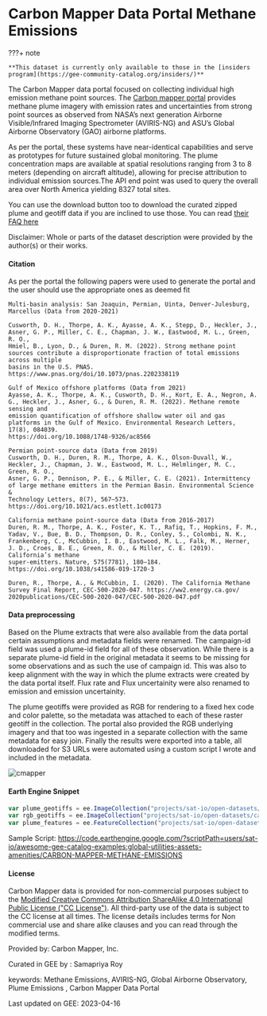# Carbon Mapper Data Portal Methane Emissions

<div class="result" markdown>

???+ note

    **This dataset is currently only available to those in the [insiders program](https://gee-community-catalog.org/insiders/)**

</div>

The Carbon Mapper data portal focused on collecting individual high emission methane point sources. The [Carbon mapper portal](https://data.carbonmapper.org/) provides methane plume imagery with emission rates and uncertainties from strong point sources as observed from NASA’s next generation Airborne Visible/Infrared Imaging Spectrometer (AVIRIS-NG) and ASU’s Global Airborne Observatory (GAO) airborne platforms.

As per the portal, these systems have near-identical capabilities and serve as prototypes for future sustained global monitoring. The plume concentration maps are available at spatial resolutions ranging from 3 to 8 meters (depending on aircraft altitude), allowing for precise attribution to individual emission sources.The API end point was used to query the overall area over North America yielding 8327 total sites.

You can use the download button too to download the curated zipped plume and geotiff data if you are inclined to use those. You can read [their FAQ here](https://carbonmapper.org/our-mission/faq/#data)

Disclaimer: Whole or parts of the dataset description were provided by the author(s) or their works.


#### Citation
As per the portal the following papers were used to generate the portal and the user should use the appropriate ones as deemed fit

```
Multi-basin analysis: San Joaquin, Permian, Uinta, Denver-Julesburg, Marcellus (Data from 2020-2021)

Cusworth, D. H., Thorpe, A. K., Ayasse, A. K., Stepp, D., Heckler, J., Asner, G. P., Miller, C. E., Chapman, J. W., Eastwood, M. L., Green, R. O.,
Hmiel, B., Lyon, D., & Duren, R. M. (2022). Strong methane point sources contribute a disproportionate fraction of total emissions across multiple
basins in the U.S. PNAS. https://www.pnas.org/doi/10.1073/pnas.2202338119

Gulf of Mexico offshore platforms (Data from 2021)
Ayasse, A. K., Thorpe, A. K., Cusworth, D. H., Kort, E. A., Negron, A. G., Heckler, J., Asner, G., & Duren, R. M. (2022). Methane remote sensing and
emission quantification of offshore shallow water oil and gas platforms in the Gulf of Mexico. Environmental Research Letters, 17(8), 084039.
https://doi.org/10.1088/1748-9326/ac8566

Permian point-source data (Data from 2019)
Cusworth, D. H., Duren, R. M., Thorpe, A. K., Olson-Duvall, W., Heckler, J., Chapman, J. W., Eastwood, M. L., Helmlinger, M. C., Green, R. O.,
Asner, G. P., Dennison, P. E., & Miller, C. E. (2021). Intermittency of large methane emitters in the Permian Basin. Environmental Science &
Technology Letters, 8(7), 567–573. https://doi.org/10.1021/acs.estlett.1c00173

California methane point-source data (Data from 2016-2017)
Duren, R. M., Thorpe, A. K., Foster, K. T., Rafiq, T., Hopkins, F. M., Yadav, V., Bue, B. D., Thompson, D. R., Conley, S., Colombi, N. K.,
Frankenberg, C., McCubbin, I. B., Eastwood, M. L., Falk, M., Herner, J. D., Croes, B. E., Green, R. O., & Miller, C. E. (2019). California’s methane
super-emitters. Nature, 575(7781), 180–184. https://doi.org/10.1038/s41586-019-1720-3

Duren, R., Thorpe, A., & McCubbin, I. (2020). The California Methane Survey Final Report, CEC-500-2020-047. https://ww2.energy.ca.gov/
2020publications/CEC-500-2020-047/CEC-500-2020-047.pdf
```

#### Data preprocessing
Based on the Plume extracts that were also available from the data portal certain assumptions and metadata fields were renamed. The campaign-id field was used a plume-id field for all of these observation. While there is a separate plume-id field in the original metadata it seems to be missing for some observations and as such the use of campaign id. This was also to keep alignment with the way in which the plume extracts were created by the data portal itself. Flux rate and Flux uncertainity were also renamed to emission and emission uncertainity.

The plume geotiffs were provided as RGB for rendering to a fixed hex code and color palette, so the metadata was attached to each of these raster geotiff in the collection. The portal also provided the RGB underlying imagery and that too was ingested in a separate collection with the same metadata for easy join. Finally the results were exported into a table, all downloaded for S3 URLs were automated using a custom script I wrote and included in the metadata.

![cmapper](https://user-images.githubusercontent.com/6677629/232347791-f9e6b7a6-2a91-4e36-bf7e-032fb9eaffed.gif)

#### Earth Engine Snippet

```js
var plume_geotiffs = ee.ImageCollection("projects/sat-io/open-datasets/carbon-mapper/plume_geo");
var rgb_geotiffs = ee.ImageCollection("projects/sat-io/open-datasets/carbon-mapper/rgb_geo");
var plume_features = ee.FeatureCollection("projects/sat-io/open-datasets/carbon-mapper/plume_feature");
```

Sample Script: https://code.earthengine.google.com/?scriptPath=users/sat-io/awesome-gee-catalog-examples:global-utilities-assets-amenities/CARBON-MAPPER-METHANE-EMISSIONS

#### License

Carbon Mapper data is provided for non-commercial purposes subject to the [Modified Creative Commons Attribution ShareAlike 4.0 International Public License ("CC License")](https://carbonmapper.org/wp-content/uploads/2021/12/Carbon-Mapper-Modified-Creative-Commons-License-21-11-09.pdf). All third-party use of the data is subject to the CC license at all times. The license details includes terms for Non commercial use and share alike clauses and you can read through the modified terms.

Provided by: Carbon Mapper, Inc.

Curated in GEE by : Samapriya Roy

keywords: Methane Emissions, AVIRIS-NG, Global Airborne Observatory, Plume Emissions , Carbon Mapper Data Portal

Last updated on GEE: 2023-04-16
